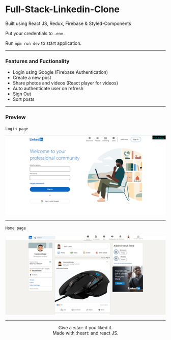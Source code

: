 # Full-Stack-Linkedin-Clone

Built using React JS, Redux, Firebase & Styled-Components 


Put your credentials to  `.env` .




Run `npm run dev` to start application.

----

### Features and Fuctionality

<ul>
    <li>Login using Google (Firebase Authentication)</li>
    <li>Create a new post</li>
    <li>Share photos and videos (React player for videos)</li>
    <li>Auto authenticate user on refresh</li>
    <li>Sign Out</li>
    <li>Sort posts</li>
</ul>

----

### Preview


`Login page`
<p align="center">
    <img src="./public/assets/loginPreview.PNG" />
</p>


----


`Home page`
<p align="center">
    <img src="./public/assets/homePreview.PNG" />

</p>


----

<p align="center">
Give a :star: if you liked it.<br>
Made with :heart: and react JS.
</p>
